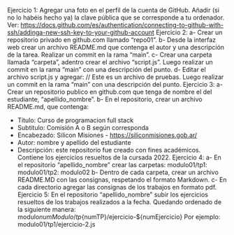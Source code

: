 Ejercicio 1:
Agregar una foto en el perfil de la cuenta de GitHub.
Añadir (si no lo habéis hecho ya) la clave pública que se corresponde a tu
ordenador. Ver:
https://docs.github.com/es/authentication/connecting-to-github-with-ssh/addinga-new-ssh-key-to-your-github-account
Ejercicio 2:
a- Crear un repositorio privado en github.com llamado “repo01”.
b- Desde la interfaz web crear un archivo README.md que contenga el autor y
una descripción de la tarea. Realizar un commit en la rama “main”.
c- Crear una carpeta llamada “carpeta”, adentro crear el archivo “script.js”.
Luego realizar un commit en la rama “main” con una descripción del punto.
d- Editar el archivo script.js y agregar:
// Este es un archivo de pruebas.
Luego realizar un commit en la rama “main” con una descripción del punto.
Ejercicio 3:
a- Crear un repositorio publico en github.com que tenga de nombre el del
estudiante, “apellido_nombre”.
b- En el repositorio, crear un archivo README.md, que contenga:
- Título: Curso de programacion full stack
- Subtitulo: Comisión A o B según corresponda
- Encabezado: Silicon Misiones - https://siliconmisiones.gob.ar/
- Autor: nombre y apellido del estudiante
- Descripción: este repositorio fue creado con fines académicos. Contiene
los ejercicios resueltos de la cursada 2022.
Ejercicio 4:
a- En el repositorio “apellido_nombre” crear las carpetas:
modulo01/tp1:
modulo01/tp2:
modulo02
b- Dentro de cada carpeta, crear un archivo README.MD con las consignas,
respetando el formato Markdown.
c- En cada directorio agregar las consignas de los trabajos en formato pdf.
Ejercicio 5:
En el repositorio “apellido_nombre” subir los ejercicios resueltos de los trabajos
realizados a la fecha. Quedando ordenado de la siguiente manera:
modulo${numModulo}/tp${numTP}/ejercicio-${numEjercicio}
Por ejemplo: modulo01/tp1/ejercicio-2.js
